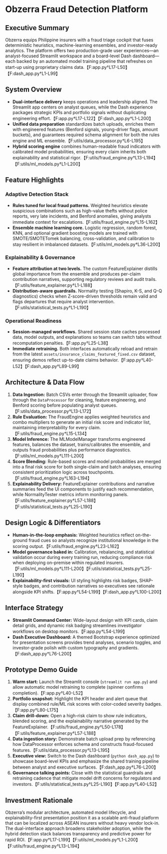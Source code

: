 # Obzerra Fraud Detection Platform

## Executive Summary
Obzerra equips Philippine insurers with a fraud triage cockpit that fuses deterministic heuristics, machine-learning ensembles, and investor-ready analytics. The platform offers two production-grade user experiences—an analyst-focused Streamlit workspace and a board-level Dash dashboard—each backed by an automated model training pipeline that refreshes on start-up using proprietary claims data.【F:app.py†L17-L50】【F:dash_app.py†L1-L99】

## System Overview
- **Dual-interface delivery** keeps operations and leadership aligned. The Streamlit app centers on analyst queues, while the Dash experience packages strategic KPIs and portfolio signals without duplicating engineering effort.【F:app.py†L17-L122】【F:dash_app.py†L1-L200】
- **Unified data preparation** standardizes batch uploads, enriches them with engineered features (Benford signals, young-driver flags, amount buckets), and guarantees required schema alignment for both the rules engine and ML ensemble.【F:utils/data_processor.py†L6-L195】
- **Hybrid scoring engine** combines human-readable fraud indicators with calibrated model probabilities, ensuring every claim inherits both explainability and statistical rigor.【F:utils/fraud_engine.py†L13-L194】【F:utils/ml_models.py†L1-L200】

## Feature Highlights
### Adaptive Detection Stack
- **Rules tuned for local fraud patterns.** Weighted heuristics elevate suspicious combinations such as high-value thefts without police reports, very late incidents, and Benford anomalies, giving analysts immediate context for escalations.【F:utils/fraud_engine.py†L15-L162】
- **Ensemble machine learning core.** Logistic regression, random forest, KNN, and optional gradient boosting models are trained with SMOTE/SMOTETomek balancing, cross-validation, and calibration to stay resilient in imbalanced datasets.【F:utils/ml_models.py†L36-L200】

### Explainability & Governance
- **Feature attribution at two levels.** The custom FeatureExplainer distills global importance from the ensemble and produces per-claim contribution narratives, supporting regulatory reviews and audit trails.【F:utils/feature_explainer.py†L1-L188】
- **Distribution-aware guardrails.** Normality testing (Shapiro, K-S, and Q-Q diagnostics) checks when Z-score-driven thresholds remain valid and flags departures that require analyst intervention.【F:utils/statistical_tests.py†L1-L190】

### Operational Readiness
- **Session-managed workflows.** Shared session state caches processed data, model outputs, and explanations so teams can switch tabs without recomputation penalties.【F:app.py†L25-L38】
- **Immediate retraining.** Both interfaces automatically reload and retrain from the latest `assets/insurance_claims_featured_fixed.csv` dataset, ensuring demos reflect up-to-date claims behavior.【F:app.py†L40-L52】【F:dash_app.py†L89-L99】

## Architecture & Data Flow
1. **Data Ingestion:** Batch CSVs enter through the Streamlit uploader, flow through the `DataProcessor` for cleaning, feature engineering, and Benford scoring before populating analyst queues.【F:utils/data_processor.py†L13-L172】
2. **Rule Evaluation:** The FraudEngine applies weighted heuristics and combo multipliers to generate an initial risk score and indicator list, maintaining interpretability for every claim.【F:utils/fraud_engine.py†L15-L134】
3. **Model Inference:** The MLModelManager transforms engineered features, balances the dataset, trains/calibrates the ensemble, and outputs fraud probabilities plus performance diagnostics.【F:utils/ml_models.py†L111-L200】
4. **Score Blending:** Rule-based scores and model probabilities are merged into a final risk score for both single-claim and batch analyses, ensuring consistent prioritization logic across touchpoints.【F:utils/fraud_engine.py†L163-L194】
5. **Explainability Delivery:** FeatureExplainer contributions and narrative summaries feed the UI components to justify each recommendation, while NormalityTester metrics inform monitoring panels.【F:utils/feature_explainer.py†L57-L188】【F:utils/statistical_tests.py†L25-L190】

## Design Logic & Differentiators
- **Human-in-the-loop emphasis:** Weighted heuristics reflect on-the-ground fraud cues so analysts recognize institutional knowledge in the scoring output.【F:utils/fraud_engine.py†L23-L162】
- **Model governance baked in:** Calibration, rebalancing, and statistical validation occur during every training run, reducing compliance risk when deploying on-premise within regulated insurers.【F:utils/ml_models.py†L111-L200】【F:utils/statistical_tests.py†L25-L190】
- **Explainability-first visuals:** UI styling highlights risk badges, SHAP-style badges, and contribution narratives so executives see rationale alongside KPI shifts.【F:app.py†L54-L199】【F:dash_app.py†L100-L200】

## Interface Strategy
- **Streamlit Command Center:** Wide-layout design with KPI cards, claim detail grids, and dynamic risk badging streamlines investigator workflows on desktop monitors.【F:app.py†L54-L199】
- **Dash Executive Dashboard:** A themed Bootstrap experience optimized for presentation screens provides trend analyses, scenario toggles, and investor-grade polish with custom typography and gradients.【F:dash_app.py†L76-L200】

## Prototype Demo Guide
1. **Warm start:** Launch the Streamlit console (`streamlit run app.py`) and allow automatic model retraining to complete (spinner confirms completion).【F:app.py†L40-L52】
2. **Portfolio snapshot:** Highlight the KPI header and alert queue that display combined rule/ML risk scores with color-coded severity badges.【F:app.py†L80-L175】
3. **Claim drill-down:** Open a high-risk claim to show rule indicators, blended scoring, and the explainability narrative generated by the FeatureExplainer.【F:utils/fraud_engine.py†L50-L178】【F:utils/feature_explainer.py†L57-L188】
4. **Data ingestion story:** Demonstrate batch upload prep by referencing how DataProcessor enforces schema and constructs fraud-focused features.【F:utils/data_processor.py†L13-L195】
5. **Executive view:** Switch to the Dash dashboard (`python dash_app.py`) to showcase board-level KPIs and emphasize the shared training pipeline between analyst and executive surfaces.【F:dash_app.py†L76-L200】
6. **Governance talking points:** Close with the statistical guardrails and retraining cadence that mitigate model drift concerns for regulators and investors.【F:utils/statistical_tests.py†L25-L190】【F:app.py†L40-L52】

## Investment Rationale
Obzerra’s modular architecture, automated model lifecycle, and explainability-first presentation position it as a scalable anti-fraud platform that can be localized across ASEAN insurers without heavy vendor lock-in. The dual-interface approach broadens stakeholder adoption, while the hybrid detection stack balances transparency and predictive power for rapid ROI.【F:app.py†L17-L199】【F:utils/ml_models.py†L1-L200】【F:utils/fraud_engine.py†L13-L194】
